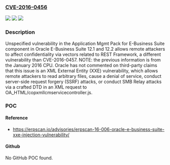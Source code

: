 ### [CVE-2016-0456](https://cve.mitre.org/cgi-bin/cvename.cgi?name=CVE-2016-0456)
![](https://img.shields.io/static/v1?label=Product&message=n%2Fa&color=blue)
![](https://img.shields.io/static/v1?label=Version&message=n%2Fa&color=blue)
![](https://img.shields.io/static/v1?label=Vulnerability&message=n%2Fa&color=brighgreen)

### Description

Unspecified vulnerability in the Application Mgmt Pack for E-Business Suite component in Oracle E-Business Suite 12.1 and 12.2 allows remote attackers to affect confidentiality via vectors related to REST Framework, a different vulnerability than CVE-2016-0457. NOTE: the previous information is from the January 2016 CPU. Oracle has not commented on third-party claims that this issue is an XML External Entity (XXE) vulnerability, which allows remote attackers to read arbitrary files, cause a denial of service, conduct server-side request forgery (SSRF) attacks, or conduct SMB Relay attacks via a crafted DTD in an XML request to OA_HTML/copxmllcmservicecontroller.js.

### POC

#### Reference
- https://erpscan.io/advisories/erpscan-16-006-oracle-e-business-suite-xxe-injection-vulnerability/

#### Github
No GitHub POC found.

